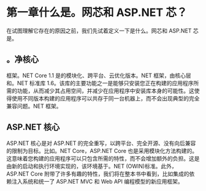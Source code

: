 # 第一章什么是。网芯和 ASP.NET 芯？

在试图理解它存在的原因之前，我们先试着定义一下是什么。网芯和 ASP.NET 芯是。

## 。净核心

框架。NET Core 1.1 是的模块化、跨平台、云优化版本。NET 框架，由核心层和。NET 标准库 1.6。该库的主要功能之一是能够只安装您正在构建的应用程序所需的功能，从而减少其占用空间，并减少在应用程序中安装库本身的可能性。这使得使用不同版本构建的应用程序可以共存于同一台机器上，而不会出现典型的完全兼容问题。NET 框架。

## ASP.NET 核心

ASP.NET 核心是对 ASP.NET 的完全重写，以跨平台、完全开源、没有向后兼容的限制为目标。比如。NET Core，ASP.NET Core 也是采用模块化方法构建的。这意味着您构建的应用程序可以只包含所需的特性，而不会增加额外的负担。这是由新的启动和执行环境实现的，该环境基于。NET (OWIN)标准。此外，ASP.NET Core 附带了许多有趣的特性，我们将在整本书中看到，比如集成的依赖注入系统和统一了 ASP.NET MVC 和 Web API 编程模型的新应用框架。
